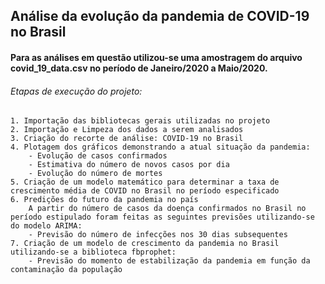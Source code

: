 ## Análise da evolução da pandemia de COVID-19 no Brasil 

#### Para as análises em questão utilizou-se uma amostragem do arquivo covid_19_data.csv no período de Janeiro/2020 a Maio/2020.

###### Etapas de execução do projeto: 
    1. Importação das bibliotecas gerais utilizadas no projeto
    2. Importação e Limpeza dos dados a serem analisados
    3. Criação do recorte de análise: COVID-19 no Brasil
    4. Plotagem dos gráficos demonstrando a atual situação da pandemia:
        - Evolução de casos confirmados
        - Estimativa do número de novos casos por dia
        - Evolução do número de mortes
    5. Criação de um modelo matemático para determinar a taxa de crescimento média de COVID no Brasil no período especificado
    6. Predições do futuro da pandemia no país
        A partir do número de casos da doença confirmados no Brasil no período estipulado foram feitas as seguintes previsões utilizando-se do modelo ARIMA:
        - Previsão do número de infecções nos 30 dias subsequentes
    7. Criação de um modelo de crescimento da pandemia no Brasil utilizando-se a biblioteca fbprophet:
        - Previsão do momento de estabilização da pandemia em função da contaminação da população 
        

